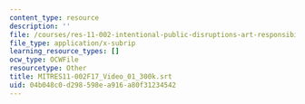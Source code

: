 ```yaml
---
content_type: resource
description: ''
file: /courses/res-11-002-intentional-public-disruptions-art-responsibility-and-pedagogy-fall-2017/04b048c0d298598ea916a80f31234542_MITRES11-002F17_Video_01_300k.vtt
file_type: application/x-subrip
learning_resource_types: []
ocw_type: OCWFile
resourcetype: Other
title: MITRES11-002F17_Video_01_300k.srt
uid: 04b048c0-d298-598e-a916-a80f31234542
---
```

